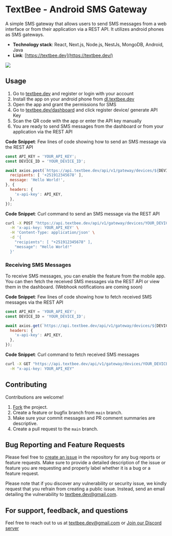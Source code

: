 # TextBee - Android SMS Gateway

A simple SMS gateway that allows users to send SMS messages from a web interface or
from their application via a REST API. It utilizes android phones as SMS gateways.

- **Technology stack**: React, Next.js, Node.js, NestJs, MongoDB, Android, Java
- **Link**: [https://textbee.dev](https://textbee.dev/)

![](https://ik.imagekit.io/vernu/textbee/texbee-landing-light.png?updatedAt=1687076964687)

## Usage

1. Go to [textbee.dev](https://textbee.dev) and register or login with your account
2. Install the app on your android phone from [dl.textbee.dev](https://dl.textbee.dev)
3. Open the app and grant the permissions for SMS
4. Go to [textbee.dev/dashboard](https://textbee.dev/dashboard) and click register device/ generate API Key
5. Scan the QR code with the app or enter the API key manually
6. You are ready to send SMS messages from the dashboard or from your application via the REST API

**Code Snippet**: Few lines of code showing how to send an SMS message via the REST API

```javascript
const API_KEY = 'YOUR_API_KEY';
const DEVICE_ID = 'YOUR_DEVICE_ID';

await axios.post(`https://api.textbee.dev/api/v1/gateway/devices/${DEVICE_ID}/send-sms`, {
  recipients: [ '+251912345678' ],
  message: 'Hello World!',
}, {
  headers: {
    'x-api-key': API_KEY,
  },
});

```

**Code Snippet**: Curl command to send an SMS message via the REST API

```bash
curl -X POST "https://api.textbee.dev/api/v1/gateway/devices/YOUR_DEVICE_ID/send-sms" \
  -H 'x-api-key: YOUR_API_KEY' \
  -H 'Content-Type: application/json' \
  -d '{
    "recipients": [ "+251912345678" ],
    "message": "Hello World!"
  }'
```

### Receiving SMS Messages

To receive SMS messages, you can enable the feature from the mobile app. You can then fetch the received SMS messages via the REST API or view them in the dashboard. (Webhook notifications are coming soon)

**Code Snippet**: Few lines of code showing how to fetch received SMS messages via the REST API

```javascript
const API_KEY = 'YOUR_API_KEY';
const DEVICE_ID = 'YOUR_DEVICE_ID';

await axios.get(`https://api.textbee.dev/api/v1/gateway/devices/${DEVICE_ID}/get-received-sms`, {
  headers: {
    'x-api-key': API_KEY,
  },
});

```

**Code Snippet**: Curl command to fetch received SMS messages

```bash
curl -X GET "https://api.textbee.dev/api/v1/gateway/devices/YOUR_DEVICE_ID/get-received-sms"\
  -H "x-api-key: YOUR_API_KEY"
```

## Contributing

Contributions are welcome!

1. [Fork](https://github.com/vernu/textbee/fork) the project.
2. Create a feature or bugfix branch from `main` branch.
3. Make sure your commit messages and PR comment summaries are descriptive.
4. Create a pull request to the `main` branch.

## Bug Reporting and Feature Requests

Please feel free to [create an issue](https://github.com/vernu/textbee/issues/new) in the repository for any bug reports or feature requests. Make sure to provide a detailed description of the issue or feature you are requesting and properly label whether it is a bug or a feature request.

Please note that if you discover any vulnerability or security issue, we kindly request that you refrain from creating a public issue. Instead, send an email detailing the vulnerability to textbee.dev@gmail.com.


## For support, feedback, and questions
Feel free to reach out to us at textbee.dev@gmail.com or [Join our Discord server](https://discord.gg/d7vyfBpWbQ)
